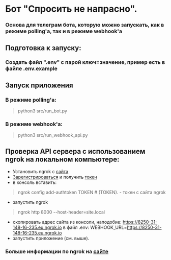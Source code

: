 # Бот "Спросить не напрасно". 
### Основа для телеграм бота, которую можно запускать, как в режиме polling'а, так и в режиме webhook'а

## Подготовка к запуску:
### Создать файл ".env" с парой ключ=значение, пример есть в файле .env.example
## Запуск приложения
### В режиме polling'а:
> python3 src/run_bot.py

### В режиме webhook'а:
> python3 src/run_webhook_api.py
## Проверка API сервера с использованием ngrok на локальном компьютере:
- Установить ngrok с [сайта](https://ngrok.com/download)
- [Зарегистрироваться](https://dashboard.ngrok.com/) и получить [токен](https://dashboard.ngrok.com/get-started/your-authtoken)
- в консоль вставить:
> ngrok config add-authtoken TOKEN  # (TOKEN). - токен с сайта ngrok
- запустить ngrok
> ngrok http 8000 --host-header=site.local
- скопировать адрес сайта из консоли, наподобие: https://8250-31-148-16-235.eu.ngrok.io в файл .env: WEBHOOK_URL=https://8250-31-148-16-235.eu.ngrok.io
- запустить приложение (см. выше).
### Больше информации по ngrok на [сайте](https://ngrok.com/docs/getting-started)
